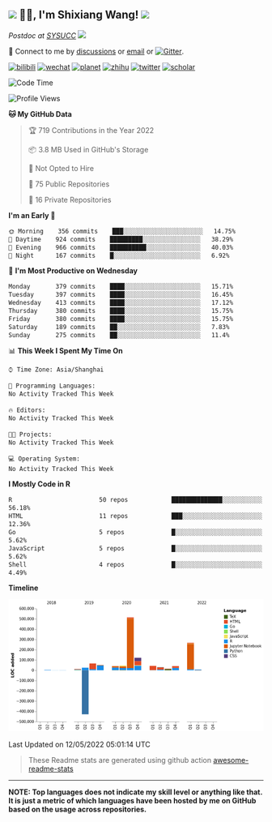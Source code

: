 
<h2><img src="https://emojis.slackmojis.com/emojis/images/1531849430/4246/blob-sunglasses.gif?1531849430" width="30"/> 🙏🏻, I'm Shixiang Wang! <img src="https://media.giphy.com/media/12oufCB0MyZ1Go/giphy.gif" width="50"></h2>

<p><em>Postdoc at <a href="https://sysucc.org.cn/">SYSUCC</a> <img src="https://media.giphy.com/media/WUlplcMpOCEmTGBtBW/giphy.gif" width="30"> 
</em></p>

💬 Connect to me by
[discussions](https://github.com/ShixiangWang/self-study/discussions) or [email](mailto:w_shixiang@163.com) or [![Gitter](https://badges.gitter.im/ShixiangWang/community.svg)](https://gitter.im/ShixiangWang/community?utm_source=badge&utm_medium=badge&utm_campaign=pr-badge). 

[![bilibili](https://img.shields.io/badge/王诗翔-B站-yellow)](https://space.bilibili.com/11553374) [![wechat](https://img.shields.io/badge/王诗翔-微信公众号-important)](https://shixiangwang.github.io/home/logo/qrcode.jpg) [![planet](https://img.shields.io/badge/王诗翔-知识星球-blueviolet)](https://t.zsxq.com/rBqbIei)  [![zhihu](https://img.shields.io/badge/王诗翔-知乎-blue)](https://www.zhihu.com/people/shixiangwang) [![twitter](https://img.shields.io/badge/WangShxiang-twitter-ff69b4)](https://twitter.com/WangShxiang) [![scholar](https://img.shields.io/badge/ShixiangWang-Scholar-00ffff)](https://scholar.google.com/citations?user=FvNp0NkAAAAJ) 

<!--START_SECTION:waka-->
![Code Time](http://img.shields.io/badge/Code%20Time-28%20hrs%2041%20mins-blue)

![Profile Views](http://img.shields.io/badge/Profile%20Views-9-blue)

**🐱 My GitHub Data** 

> 🏆 719 Contributions in the Year 2022
 > 
> 📦 3.8 MB Used in GitHub's Storage 
 > 
> 🚫 Not Opted to Hire
 > 
> 📜 75 Public Repositories 
 > 
> 🔑 16 Private Repositories  
 > 
**I'm an Early 🐤** 

```text
🌞 Morning    356 commits    ███░░░░░░░░░░░░░░░░░░░░░░   14.75% 
🌆 Daytime    924 commits    █████████░░░░░░░░░░░░░░░░   38.29% 
🌃 Evening    966 commits    ██████████░░░░░░░░░░░░░░░   40.03% 
🌙 Night      167 commits    █░░░░░░░░░░░░░░░░░░░░░░░░   6.92%

```
📅 **I'm Most Productive on Wednesday** 

```text
Monday       379 commits    ████░░░░░░░░░░░░░░░░░░░░░   15.71% 
Tuesday      397 commits    ████░░░░░░░░░░░░░░░░░░░░░   16.45% 
Wednesday    413 commits    ████░░░░░░░░░░░░░░░░░░░░░   17.12% 
Thursday     380 commits    ████░░░░░░░░░░░░░░░░░░░░░   15.75% 
Friday       380 commits    ████░░░░░░░░░░░░░░░░░░░░░   15.75% 
Saturday     189 commits    ██░░░░░░░░░░░░░░░░░░░░░░░   7.83% 
Sunday       275 commits    ██░░░░░░░░░░░░░░░░░░░░░░░   11.4%

```


📊 **This Week I Spent My Time On** 

```text
⌚︎ Time Zone: Asia/Shanghai

💬 Programming Languages: 
No Activity Tracked This Week

🔥 Editors: 
No Activity Tracked This Week

🐱‍💻 Projects: 
No Activity Tracked This Week

💻 Operating System: 
No Activity Tracked This Week

```

**I Mostly Code in R** 

```text
R                        50 repos            ██████████████░░░░░░░░░░░   56.18% 
HTML                     11 repos            ███░░░░░░░░░░░░░░░░░░░░░░   12.36% 
Go                       5 repos             █░░░░░░░░░░░░░░░░░░░░░░░░   5.62% 
JavaScript               5 repos             █░░░░░░░░░░░░░░░░░░░░░░░░   5.62% 
Shell                    4 repos             █░░░░░░░░░░░░░░░░░░░░░░░░   4.49%

```


**Timeline**

![Chart not found](https://raw.githubusercontent.com/ShixiangWang/ShixiangWang/master/charts/bar_graph.png) 


 Last Updated on 12/05/2022 05:01:14 UTC
<!--END_SECTION:waka-->

> These Readme stats are generated using github action [awesome-readme-stats](https://github.com/anmol098/waka-readme-stats)

-----

**NOTE: Top languages does not indicate my skill level or anything like that. It is just a metric of which languages have been hosted by me on GitHub based on the usage across repositories.**

